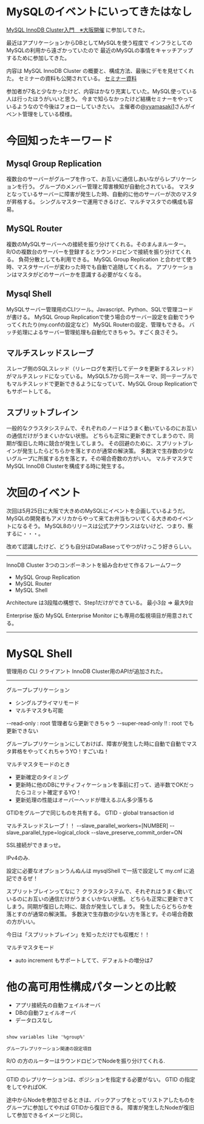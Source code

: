 # MySQLのイベントにいってきたはなし

[MySQL InnoDB Cluster入門　※大阪開催](https://atnd.org/events/95331?kme=clicked%2Bevent%2Bremind%2Bmail_url) に参加してきた。

最近はアプリケーションからDBとしてMySQLを使う程度で
インフラとしてのMySQLの利用から遠ざかっていたので
最近のMySQLの事情をキャッチアップするために参加してきた。

内容は MySQL InnoDB Cluster の概要と、構成方法、最後にデモを見せてくれた。
セミナーの資料も公開されている。 [セミナー資料](https://www.mysql.com/jp/why-mysql/presentations/mysql-innodb-cluster-201803/)

参加者が7名と少なかったけど、内容はかなり充実していた。MySQL使っている人は行ったほうがいいと思う。
今まで知らなかったけど結構セミナーをやっているようなので今後はフォローしていきたい。
主催者の[@yyamasaki1](https://atnd.org/users/129037?state=manage)さんがイベント管理をしている模様。

# 今回知ったキーワード

## Mysql Group Replication

複数台のサーバーがグループを作って、お互いに通信しあいながらレプリケーションを行う。
グループのメンバー管理と障害検知が自動化されている。
マスタとなっているサーバーに障害が発生した時、自動的に他のサーバーが次のマスタが昇格する。
シングルマスターで運用できるけど、マルチマスタでの構成も容易。

## MySQL Router

複数のMySQLサーバーへの接続を振り分けてくれる。そのまんまルーター。
R/Oの複数台のサーバーを登録するとラウンドロビンで接続を振り分けてくれる。
負荷分散としても利用できる。
MySQL Group Replication と合わせて使う時、マスタサーバーが変わった時でも自動で追随してくれる。
アプリケーションはマスタがどのサーバーかを意識する必要がなくなる。

## Mysql Shell

MySQLサーバー管理用のCLIツール。Javascript、Python、SQLで管理コードが書ける。
MySQL Group Replicationで使う場合のサーバー設定を自動でうやってくれたり(my.confの設定など）
MySQL Routerの設定、管理もできる。
バッチ処理によるサーバー管理処理も自動化できちゃう。すごく良さそう。

## マルチスレッドスレーブ

スレーブ側のSQLスレッド（リレーログを実行してデータを更新するスレッド）がマルチスレッドになっている。
MySQL5.7から同一スキーマ、同一テーブルでもマルチスレッドで更新できるようになっていて、MySQL Group Replicationでもサポートしてる。

## スプリットブレイン

一般的なクラスタシステムで、それぞれのノードはうまく動いているのにお互いの通信だけがうまくいかない状態。
どちらも正常に更新できてしまうので、同期が復旧した時に競合が発生してしまう。
その回避のために、スプリットブレインが発生したらどちらかを落とすのが通常の解決策。
多数決で生存数の少ないグループに所属する方を落とす。その場合奇数の方がいい。
マルチマスタでMySQL InnoDB Clusterを構成する時に発生する。


# 次回のイベント

次回は5月25日に大阪で大きめのMySQLにイベントを企画しているようだ。
MySQLの開発者もアメリカからやって来てお弁当もついてくる大きめのイベントになるそう。
MySQL8のリリースは公式アナウンスはないけど、つまり、察するに・・・。


改めて認識したけど、どうも自分はDataBaseってやつがけっこう好きらしい。


---

InnoDB Cluster
3つのコンポーネントを組み合わせて作るフレームワーク

- MySQL Group Replication
- MySQL Router
- MySQL Shell

Architecture は3段階の構想で、Step1だけができている。
最小3台 => 最大9台

Enterprise 版の MySQL Enterprise Monitor にも専用の監視項目が用意されてる。

---

# MySQL Shell

管理用の CLI クライアント
InnoDB Cluster用のAPIが追加された。


---

グループレプリケーション
  - シングルプライマリモード
  - マルチマスタも可能

--read-only		: root 管理者なら更新できちゃう
--super-read-only !!	: root でも更新できない

グループレプリケーションにしておけば、障害が発生した時に自動で自動でマスタ昇格をやってくれちゃうYO！すごいね！

マルチマスタモードのとき
  - 更新確定のタイミング
  - 更新時に他のDBにサティフィケーションを事前に打って、過半数でOKだったらコミット確定するYO！
  - 更新処理の性能はオーバーヘッドが増えるぶん多少落ちる

GTIDをグループで同じものを共有する。
GTID - global transaction id

マルチスレッドスレーブ！！
--slave_parallel_workers=[NUMBER]
--slave_parallel_type=logical_clock
--slave_preserve_commit_order=ON

SSL接続ができまっせ。

IPv4のみ.

設定に必要なオプションうんぬんは mysqlShell で一括で設定して my.cnf に追記できるぜ！

スプリットブレインってなに？
  クラスタシステムで、それぞれはうまく動いているのにお互いの通信だけがうまくいかない状態。
  どちらも正常に更新できてしまう。同期が復旧した時に、競合が発生してしまう。
  発生したらどちらかを落とすのが通常の解決策。
  多数決で生存数の少ない方を落とす。その場合奇数の方がいい。

今日は「スプリットブレイン」を知っただけでも収穫だ！！

マルチマスタモード
  - auto increment もサポートしてて、デフォルトの増分は7


# 他の高可用性構成パターンとの比較

- アプリ接続先の自動フェイルオーバ
- DBの自動フェイルオーバ
- データロスなし


```

show variables like '%group%'

グループレプリケーション関連の設定項目
```


R/O の方のルーターはラウンドロビンでNodeを振り分けてくれる.


---


GTID のレプリケーションは、ポジションを指定する必要がない。
GTID の指定をしてやればOK.

途中からNodeを参加させるときは、バックアップをとってリストアしたものをグループに参加してやれば
GTIDから復旧できる。
障害が発生したNodeが復旧して参加できるイメージと同じ。

